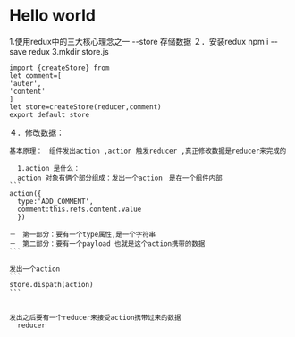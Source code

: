 # Hello world
1.使用redux中的三大核心理念之一 --store  存储数据
２．安装redux npm i --save redux
3.mkdir store.js
```
import {createStore} from
let comment=[
'auter',
'content'
]
let store=createStore(reducer,comment)
export default store

```
４．修改数据：
```
基本原理：　组件发出action ,action 触发reducer ,真正修改数据是reducer来完成的
```

      1.action 是什么：
      action 对象有俩个部分组成：发出一个action　是在一个组件内部
    ```
    action({
      type:'ADD_COMMENT',
      comment:this.refs.content.value
      })

    －　第一部分：要有一个type属性,是一个字符串
    －　第二部分：要有一个payload 也就是这个action携带的数据
    ```

    发出一个action
    ```
    store.dispath(action)
    ```


    发出之后要有一个reducer来接受action携带过来的数据
      reducer
